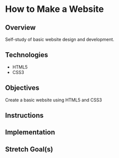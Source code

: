 # How to Make a Website
## Overview
Self-study of basic website design and development.

## Technologies
- HTML5
- CSS3

## Objectives
Create a basic website using HTML5 and CSS3

## Instructions


## Implementation


## Stretch Goal(s)
